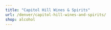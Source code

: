 ```yaml
---
title: "Capitol Hill Wines & Spirits"
url: /denver/capitol-hill-wines-and-spirits/
shop: alcohol
---
```


